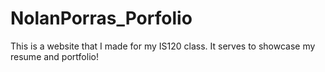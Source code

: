# NolanPorras_Porfolio
This is a website that I made for my IS120 class. It serves to showcase my resume and portfolio!
